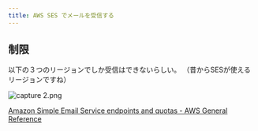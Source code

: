 ```yaml
---
title: AWS SES でメールを受信する
---
```


## 制限

以下の３つのリージョンでしか受信はできないらしい。
（昔からSESが使えるリージョンですね）

![capture 2.png](https://i.gyazo.com/8dfb24b79472f1a0004aa2aee4d42305.png)

[Amazon Simple Email Service endpoints and quotas - AWS General Reference](https://docs.aws.amazon.com/general/latest/gr/ses.html)
